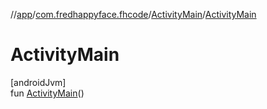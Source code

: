//[app](../../../index.md)/[com.fredhappyface.fhcode](../index.md)/[ActivityMain](index.md)/[ActivityMain](-activity-main.md)

# ActivityMain

[androidJvm]\
fun [ActivityMain](-activity-main.md)()
